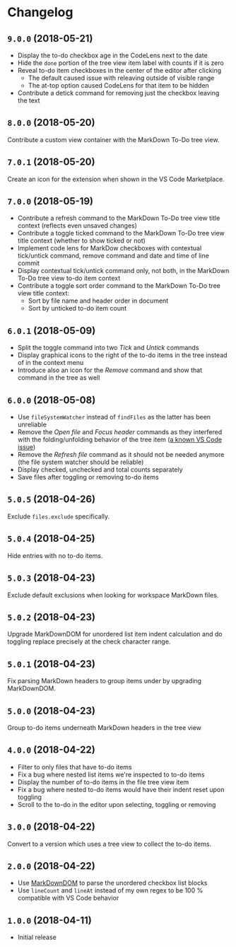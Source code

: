 # Changelog

## `9.0.0` (2018-05-21)

- Display the to-do checkbox age in the CodeLens next to the date
- Hide the `done` portion of the tree view item label with counts if it is zero
- Reveal to-do item checkboxes in the center of the editor after clicking
  - The default caused issue with releaving outside of visible range
  - The at-top option caused CodeLens for that item to be hidden
- Contribute a detick command for removing just the checkbox leaving the text

## `8.0.0` (2018-05-20)

Contribute a custom view container with the MarkDown To-Do tree view.

## `7.0.1` (2018-05-20)

Create an icon for the extension when shown in the VS Code Marketplace.

## `7.0.0` (2018-05-19)

- Contribute a refresh command to the MarkDown To-Do tree view title context (reflects even unsaved changes)
- Contribute a toggle ticked command to the MarkDown To-Do tree view title context (whether to show ticked or not)
- Implement code lens for MarkDow checkboxes with contextual tick/untick command, remove command and date and time of line commit
- Display contextual tick/untick command only, not both, in the MarkDown To-Do tree view to-do item context
- Contribute a toggle sort order command to the MarkDown To-Do tree view title context:
  - Sort by file name and header order in document
  - Sort by unticked to-do item count

## `6.0.1` (2018-05-09)

- Split the toggle command into two *Tick* and *Untick* commands
- Display graphical icons to the right of the to-do items in the tree instead of in the context menu
- Introduce also an icon for the *Remove* command and show that command in the tree as well

## `6.0.0` (2018-05-08)

- Use `fileSystemWatcher` instead of `findFiles` as the latter has been unreliable
- Remove the *Open file* and *Focus header* commands as they interfered with the folding/unfolding behavior of the tree item ([a known VS Code issue](https://github.com/Microsoft/vscode/issues/34130))
- Remove the *Refresh file* command as it should not be needed anymore (the file system watcher should be reliable)
- Display checked, unchecked and total counts separately
- Save files after toggling or removing to-do items

## `5.0.5` (2018-04-26)

Exclude `files.exclude` specifically.

## `5.0.4` (2018-04-25)

Hide entries with no to-do items.

## `5.0.3` (2018-04-23)

Exclude default exclusions when looking for workspace MarkDown files.

## `5.0.2` (2018-04-23)

Upgrade MarkDownDOM for unordered list item indent calculation and do toggling replace precisely at the check character range.

## `5.0.1` (2018-04-23)

Fix parsing MarkDown headers to group items under by upgrading MarkDownDOM.

## `5.0.0` (2018-04-23)

Group to-do items underneath MarkDown headers in the tree view

## `4.0.0` (2018-04-22)

- Filter to only files that have to-do items
- Fix a bug where nested list items we're inspected to to-do items
- Display the number of to-do items in the file tree view item
- Fix a bug where nested to-do items would have their indent reset upon toggling
- Scroll to the to-do in the editor upon selecting, toggling or removing

## `3.0.0` (2018-04-22)

Convert to a version which uses a tree view to collect the to-do items.

## `2.0.0` (2018-04-22)

- Use [MarkDownDOM](https://gitlab.com/TomasHubelbauer/markdown-dom) to parse the unordered checkbox list blocks
- Use `lineCount` and `lineAt` instead of my own regex to be 100 % compatible with VS Code behavior

## `1.0.0` (2018-04-11)

- Initial release
